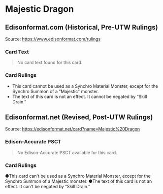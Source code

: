 # Majestic Dragon

## Edisonformat.com (Historical, Pre-UTW Rulings)

Source: https://www.edisonformat.com/rulings

### Card Text

> No card text found for this card.

### Card Rulings

*   This card cannot be used as a Synchro Material Monster, except for the Synchro Summon of a "Majestic" monster.
*   The text of this card is not an effect. It cannot be negated by “Skill Drain.”

## Edisonformat.net (Revised, Post-UTW Rulings)

Source: https://edisonformat.net/card?name=Majestic%20Dragon

### Edison-Accurate PSCT

> No Edison-Accurate PSCT available for this card.

### Card Rulings

●This card can't be used as a Synchro Material Monster, except for the Synchro Summon of a Majestic monster.
●The text of this card is not an effect. It can't be negated by “Skill Drain.”
            